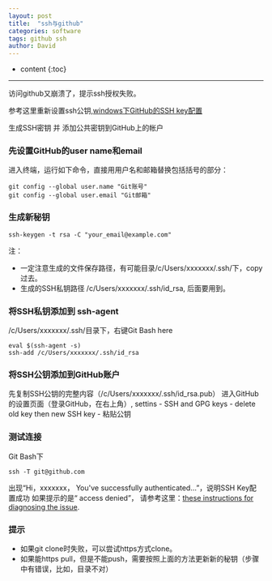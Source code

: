 ```yaml
---
layout: post
title:  "ssh与github"
categories: software
tags: github ssh
author: David
---
```


* content
{:toc}

---

访问github又崩溃了，提示ssh授权失败。

参考这里重新设置ssh公钥,[windows下GitHub的SSH key配置](https://www.jianshu.com/p/9317a927e844)

生成SSH密钥 并 添加公共密钥到GitHub上的帐户

### 先设置GitHub的user name和email
进入终端，运行如下命令，直接用用户名和邮箱替换包括括号的部分：
```
git config --global user.name "Git账号" 
git config --global user.email "Git邮箱"
```

### 生成新秘钥
```
ssh-keygen -t rsa -C "your_email@example.com"
```
注：
* 一定注意生成的文件保存路径，有可能目录/c/Users/xxxxxxx/.ssh/下，copy过去。
* 生成的SSH私钥路径 /c/Users/xxxxxxx/.ssh/id_rsa, 后面要用到。


### 将SSH私钥添加到 ssh-agent
/c/Users/xxxxxxx/.ssh/目录下，右键Git Bash here
```
eval $(ssh-agent -s)
ssh-add /c/Users/xxxxxxx/.ssh/id_rsa
```

### 将SSH公钥添加到GitHub账户
先复制SSH公钥的完整内容（/c/Users/xxxxxxx/.ssh/id_rsa.pub）
进入GitHub的设置页面（登录GitHub，在右上角）, settins - SSH and GPG keys - delete old key then new SSH key - 粘贴公钥

### 测试连接
Git Bash下
```
ssh -T git@github.com
```
出现“Hi，xxxxxxx， You've successfully authenticated...”，说明SSH Key配置成功
如果提示的是“ access denied”， 请参考这里：[these instructions for diagnosing the issue](https://link.jianshu.com/?t=https://help.github.com/articles/error-permission-denied-publickey).


### 提示
* 如果git clone时失败，可以尝试https方式clone。
* 如果能https pull，但是不能push，需要按照上面的方法更新新的秘钥（步骤中有错误，比如，目录不对）
